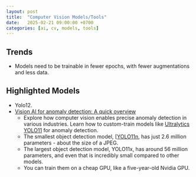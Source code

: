 ```yaml
---
layout: post
title:  "Computer Vision Models/Tools"
date:   2025-02-21 09:00:00 +0700
categories: [ai, cv, models, tools]
---
```


## Trends
- Models need to be trainable in fewer epochs, with fewer augmentations and less data.

## Highlighted Models
- Yolo12.
- [Vision AI for anomaly detection: A quick overview](https://www.ultralytics.com/blog/vision-ai-for-anomaly-detection-a-quick-overview)
  - Explore how computer vision enables precise anomaly detection in various industries. Learn how to custom-train models like [Ultralytics YOLO11](https://www.ultralytics.com/blog/all-you-need-to-know-about-ultralytics-yolo11-and-its-applications) for anomaly detection.
  - The smallest object detection model, [[YOLO11n](https://docs.ultralytics.com/models/yolo11/), has just 2.6 million parameters - about the size of a JPEG.
  - The largest object detection model, YOLO11x, has around 56 million parameters, and even that is incredibly small compared to other models.
  -  You can train them on a cheap GPU, like a five-year-old Nvidia GPU.
